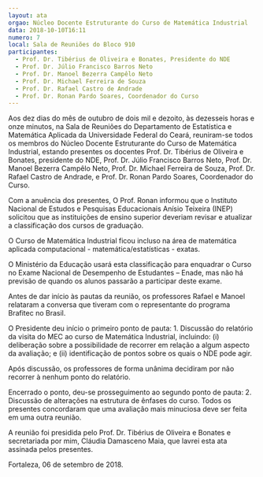 ```yaml
---
layout: ata
orgao: Núcleo Docente Estruturante do Curso de Matemática Industrial
data: 2018-10-10T16:11
numero: 7
local: Sala de Reuniões do Bloco 910
participantes:
  - Prof. Dr. Tibérius de Oliveira e Bonates, Presidente do NDE
  - Prof. Dr. Júlio Francisco Barros Neto
  - Prof. Dr. Manoel Bezerra Campêlo Neto
  - Prof. Dr. Michael Ferreira de Souza
  - Prof. Dr. Rafael Castro de Andrade
  - Prof. Dr. Ronan Pardo Soares, Coordenador do Curso
---
```


Aos dez dias do mês de outubro de dois mil e dezoito, às dezesseis horas e onze minutos, na Sala de Reuniões do Departamento de Estatística e Matemática Aplicada da Universidade Federal do Ceará, reuniram-se todos os membros do Núcleo Docente Estruturante do Curso de Matemática Industrial, estando presentes os docentes Prof. Dr. Tibérius de Oliveira e Bonates, presidente do NDE, Prof. Dr. Júlio Francisco Barros Neto, Prof. Dr. Manoel Bezerra Campêlo Neto, Prof. Dr. Michael Ferreira de Souza, Prof. Dr. Rafael Castro de Andrade, e Prof. Dr. Ronan Pardo Soares, Coordenador do Curso.

Com a anuência dos presentes, O Prof. Ronan informou que o Instituto Nacional de Estudos e Pesquisas Educacionais Anísio Teixeira (INEP) solicitou que as instituições de ensino superior deveriam revisar e atualizar a classificação dos cursos de graduação.

O Curso de Matemática Industrial ficou incluso na área de matemática aplicada computacional - matemática/estatísticas - exatas.

O Ministério da Educação usará esta classificação para enquadrar o Curso no Exame Nacional de Desempenho de Estudantes – Enade, mas não há previsão de quando os alunos passarão a participar deste exame.

Antes de dar início às pautas da reunião, os professores Rafael e Manoel relataram a conversa que tiveram com o representante do programa Brafitec no Brasil.

O Presidente deu início o primeiro ponto de pauta: 1. Discussão do relatório da visita do MEC ao curso de Matemática Industrial, incluindo: (i) deliberação sobre a possibilidade de recorrer em relação a algum aspecto da avaliação; e (ii) identificação de pontos sobre os quais o NDE pode agir.

Após discussão, os professores de forma unânima decidiram por não recorrer à nenhum ponto do relatório.

Encerrado o ponto, deu-se prosseguimento ao segundo ponto de pauta: 2. Discussão de alterações na estrutura de ênfases do curso.
Todos os presentes concordaram que uma avaliação mais minuciosa deve ser feita em uma outra reunião.

A reunião foi presidida pelo Prof. Dr. Tibérius de Oliveira e Bonates e secretariada por mim, Cláudia Damasceno Maia, que lavrei esta ata assinada pelos presentes.

Fortaleza, 06 de setembro de 2018.
